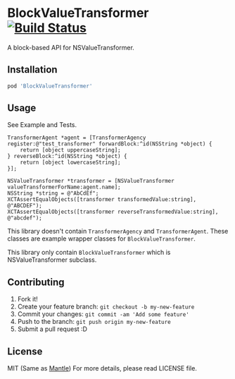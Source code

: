 # BlockValueTransformer [![Build Status](https://travis-ci.org/azu/BlockValueTransformer.svg)](https://travis-ci.org/azu/BlockValueTransformer)

A block-based API for NSValueTransformer.

## Installation

``` ruby
pod 'BlockValueTransformer'
```

## Usage

See Example and Tests.

``` objc
TransformerAgent *agent = [TransformerAgency register:@"test_transformer" forwardBlock:^id(NSString *object) {
    return [object uppercaseString];
} reverseBlock:^id(NSString *object) {
    return [object lowercaseString];
}];

NSValueTransformer *transformer = [NSValueTransformer valueTransformerForName:agent.name];
NSString *string = @"AbCdEf";
XCTAssertEqualObjects([transformer transformedValue:string], @"ABCDEF");
XCTAssertEqualObjects([transformer reverseTransformedValue:string], @"abcdef");
```

This library doesn't contain `TransformerAgency` and `TransformerAgent`.
These classes are example wrapper classes for `BlockValueTransformer`.

This library only contain `BlockValueTransformer` which is NSValueTransformer subclass.

## Contributing

1. Fork it!
2. Create your feature branch: `git checkout -b my-new-feature`
3. Commit your changes: `git commit -am 'Add some feature'`
4. Push to the branch: `git push origin my-new-feature`
5. Submit a pull request :D

## License

MIT (Same as [Mantle](https://github.com/MantleFramework/Mantle "Mantle")) For more details, please read LICENSE file.
